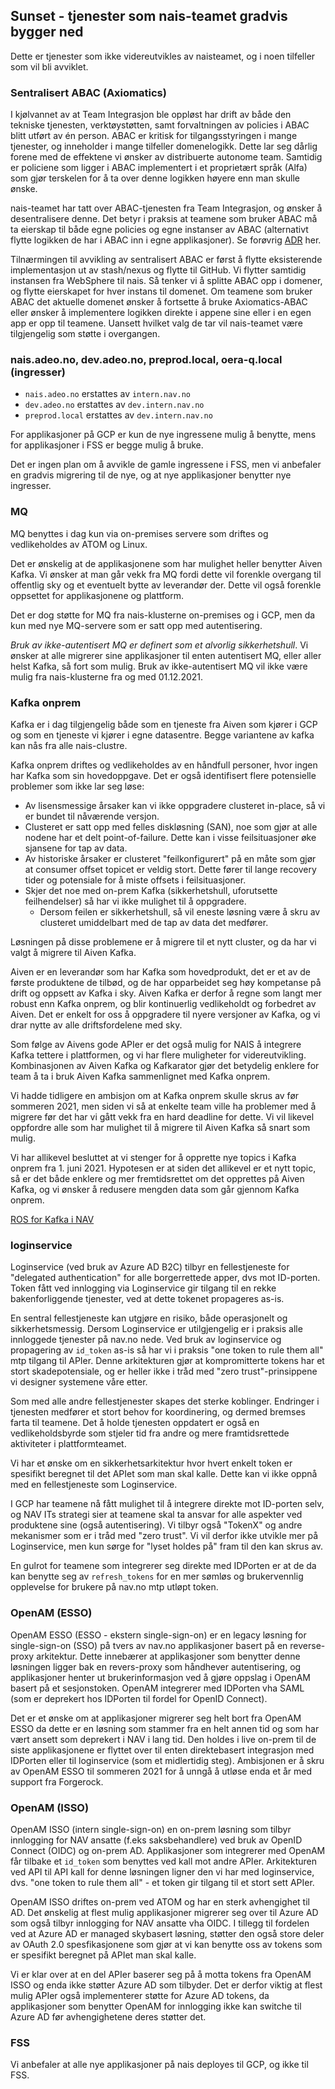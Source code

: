 ## Sunset - tjenester som nais-teamet gradvis bygger ned

Dette er tjenester som ikke videreutvikles av naisteamet, og i noen tilfeller som vil bli avviklet.


### Sentralisert ABAC (Axiomatics)

I kjølvannet av at Team Integrasjon ble oppløst har drift av både den tekniske tjenesten, verktøystøtten, samt forvaltningen av policies i ABAC blitt utført av én person. ABAC er kritisk for tilgangsstyringen i mange tjenester, og inneholder i mange tilfeller domenelogikk. Dette lar seg dårlig forene med de effektene vi ønsker av distribuerte autonome team. Samtidig er policiene som ligger i ABAC implementert i et proprietært språk (Alfa) som gjør terskelen for å ta over denne logikken høyere enn man skulle ønske.

nais-teamet har tatt over ABAC-tjenesten fra Team Integrasjon, og ønsker å desentralisere denne. Det betyr i praksis at teamene som bruker ABAC må ta eierskap til både egne policies og egne instanser av ABAC (alternativt flytte logikken de har i ABAC inn i egne applikasjoner). Se forøvrig [ADR](https://github.com/navikt/pig/blob/master/sikkerhet/adr/003-no-abac.md) her.

Tilnærmingen til avvikling av sentralisert ABAC er først å flytte eksisterende implementasjon ut av stash/nexus og flytte til GitHub. Vi flytter samtidig instansen fra WebSphere til nais. Så tenker vi å splitte ABAC opp i domener, og flytte eierskapet for hver instans til domenet. Om teamene som bruker ABAC det aktuelle domenet ønsker å fortsette å bruke Axiomatics-ABAC eller ønsker å implementere logikken direkte i appene sine eller i en egen app er opp til teamene. Uansett hvilket valg de tar vil nais-teamet være tilgjengelig som støtte i overgangen.


### nais.adeo.no, dev.adeo.no, preprod.local, oera-q.local (ingresser)

- `nais.adeo.no` erstattes av `intern.nav.no`
- `dev.adeo.no` erstattes av `dev.intern.nav.no`
- `preprod.local` erstattes av `dev.intern.nav.no`

For applikasjoner på GCP er kun de nye ingressene mulig å benytte, mens for applikasjoner i FSS er begge mulig å bruke. 

Det er ingen plan om å avvikle de gamle ingressene i FSS, men vi anbefaler en gradvis migrering til de nye, og at nye applikasjoner benytter nye ingresser.


### MQ

MQ benyttes i dag kun via on-premises servere som driftes og vedlikeholdes av ATOM og Linux. 

Det er ønskelig at de applikasjonene som har mulighet heller benytter Aiven Kafka. Vi ønsker at man går vekk fra MQ fordi dette vil forenkle overgang til offentlig sky og et eventuelt bytte av leverandør der. Dette vil også forenkle oppsettet for applikasjonene og plattform.

Det er dog støtte for MQ fra nais-klusterne on-premises og i GCP, men da kun med nye MQ-servere som er satt opp med autentisering. 

*Bruk av ikke-autentisert MQ er definert som et alvorlig sikkerhetshull*. 
Vi ønsker at alle migrerer sine applikasjoner til enten autentisert MQ, eller aller helst Kafka, så fort som mulig. 
Bruk av ikke-autentisert MQ vil ikke være mulig fra nais-klusterne fra og med 01.12.2021.


### Kafka onprem

Kafka er i dag tilgjengelig både som en tjeneste fra Aiven som kjører i GCP og som en tjeneste vi kjører i egne datasentre.
Begge variantene av kafka kan nås fra alle nais-clustre. 

Kafka onprem driftes og vedlikeholdes av en håndfull personer, hvor ingen har Kafka som sin hovedoppgave.
Det er også identifisert flere potensielle problemer som ikke lar seg løse:

- Av lisensmessige årsaker kan vi ikke oppgradere clusteret in-place, så vi er bundet til nåværende versjon.
- Clusteret er satt opp med felles diskløsning (SAN), noe som gjør at alle nodene har et delt point-of-failure.
  Dette kan i visse feilsituasjoner øke sjansene for tap av data.
- Av historiske årsaker er clusteret "feilkonfigurert" på en måte som gjør at consumer offset topicet er veldig stort.
  Dette fører til lange recovery tider og potensiale for å miste offsets i feilsituasjoner.
- Skjer det noe med on-prem Kafka (sikkerhetshull, uforutsette feilhendelser) så har vi ikke mulighet til å oppgradere.
  - Dersom feilen er sikkerhetshull, så vil eneste løsning være å skru av clusteret umiddelbart med de tap av data det medfører.

Løsningen på disse problemene er å migrere til et nytt cluster, og da har vi valgt å migrere til Aiven Kafka.

Aiven er en leverandør som har Kafka som hovedprodukt, det er et av de første produktene de tilbød, og de har opparbeidet seg høy kompetanse på drift og oppsett av Kafka i sky.
Aiven Kafka er derfor å regne som langt mer robust enn Kafka onprem, og blir kontinuerlig vedlikeholdt og forbedret av Aiven.
Det er enkelt for oss å oppgradere til nyere versjoner av Kafka, og vi drar nytte av alle driftsfordelene med sky.

Som følge av Aivens gode APIer er det også mulig for NAIS å integrere Kafka tettere i plattformen, og vi har flere muligheter for videreutvikling.
Kombinasjonen av Aiven Kafka og Kafkarator gjør det betydelig enklere for team å ta i bruk Aiven Kafka sammenlignet med Kafka onprem.

Vi hadde tidligere en ambisjon om at Kafka onprem skulle skrus av før sommeren 2021, men siden vi så at enkelte team ville ha problemer med å migrere før det har vi gått vekk fra en hard deadline for dette. Vi vil likevel oppfordre alle som har mulighet til å migrere til Aiven Kafka så snart som mulig.

Vi har allikevel besluttet at vi stenger for å opprette nye topics i Kafka onprem fra 1. juni 2021. 
Hypotesen er at siden det allikevel er et nytt topic, så er det både enklere og mer fremtidsrettet om det opprettes på Aiven Kafka, og vi ønsker å redusere mengden data som går gjennom Kafka onprem.

[ROS for Kafka i NAV](https://apps.powerapps.com/play/f8517640-ea01-46e2-9c09-be6b05013566?ID=252)


### loginservice

Loginservice (ved bruk av Azure AD B2C) tilbyr en fellestjeneste for "delegated authentication" for alle borgerrettede apper, dvs mot ID-porten. Token fått ved innlogging via Loginservice gir tilgang til en rekke bakenforliggende tjenester, ved at dette tokenet propageres as-is.

En sentral fellestjeneste kan utgjøre en risiko, både operasjonelt og sikkerhetsmessig. Dersom Loginservice er utilgjengelig er i praksis alle innloggede tjenester på nav.no nede. Ved bruk av loginservice og propagering av `id_token` as-is så har vi i praksis  "one token to rule them all" mtp tilgang til APIer. Denne arkitekturen gjør at kompromitterte tokens har et stort skadepotensiale, og er heller ikke i tråd med "zero trust"-prinsippene vi designer systemene våre etter. 

Som med alle andre fellestjenester skapes det sterke koblinger. Endringer i tjenesten medfører et stort behov for koordinering, og dermed bremses farta til teamene. Det å holde tjenesten oppdatert er også en vedlikeholdsbyrde som stjeler tid fra andre og mere framtidsrettede aktiviteter i plattformteamet. 

Vi har et ønske om en sikkerhetsarkitektur hvor hvert enkelt token er spesifikt beregnet til det APIet som man skal kalle. Dette kan vi ikke oppnå med en fellestjeneste som Loginservice.

I GCP har teamene nå fått mulighet til å integrere direkte mot ID-porten selv, og NAV ITs strategi sier at teamene skal ta ansvar for alle aspekter ved produktene sine (også autentisering). Vi tilbyr også "TokenX" og andre mekanismer som er i tråd med "zero trust". Vi vil derfor ikke utvikle mer på Loginservice, men kun sørge for "lyset holdes på" fram til den kan skrus av.

En gulrot for teamene som integrerer seg direkte med IDPorten er at de da kan benytte seg av `refresh_tokens` for en mer sømløs og brukervennlig opplevelse for brukere på nav.no mtp utløpt token.


### OpenAM (ESSO)

OpenAM ESSO (ESSO - ekstern single-sign-on) er en legacy løsning for single-sign-on (SSO) på tvers av nav.no applikasjoner basert på en reverse-proxy arkitektur. Dette innebærer at applikasjoner som benytter denne løsningen ligger bak en revers-proxy som håndhever autentisering, og applikasjoner henter ut brukerinformasjon ved å gjøre oppslag i OpenAM basert på et sesjonstoken. OpenAM integrerer med IDPorten vha SAML (som er deprekert hos IDPorten til fordel for OpenID Connect).

Det er et ønske om at applikasjoner migrerer seg helt bort fra OpenAM ESSO da dette er en løsning som stammer fra en helt annen tid og som har vært ansett som deprekert i NAV i lang tid. Den holdes i live on-prem til de siste applikasjonene er flyttet over til enten direktebasert integrasjon med IDPorten eller til loginservice (som et midlertidig steg). Ambisjonen er å skru av OpenAM ESSO til sommeren 2021 for å unngå å utløse enda et år med support fra Forgerock.


### OpenAM (ISSO)

OpenAM ISSO (intern single-sign-on) en on-prem løsning som tilbyr innlogging for NAV ansatte (f.eks saksbehandlere) ved bruk av OpenID Connect (OIDC) og on-prem AD. Applikasjoner som integrerer med OpenAM får tilbake et `id_token` som benyttes ved kall mot andre APIer. Arkitekturen ved API til API kall for denne løsningen ligner den vi har med loginservice, dvs. "one token to rule them all" - et token gir tilgang til et stort sett APIer. 

OpenAM ISSO driftes on-prem ved ATOM og har en sterk avhengighet til AD. Det ønskelig at flest mulig applikasjoner migrerer seg over til Azure AD som også tilbyr innlogging for NAV ansatte vha OIDC.  I tillegg til fordelen ved at Azure AD er managed skybasert løsning, støtter den også store deler av OAuth 2.0 spesfikasjonene som gjør at vi kan benytte oss av tokens som er spesifikt beregnet på APIet man skal kalle. 

Vi er klar over at en del APIer baserer seg på å motta tokens fra OpenAM ISSO og enda ikke støtter Azure AD som tilbyder. Det er derfor viktig at flest mulig APIer også implementerer støtte for Azure AD tokens, da applikasjoner som benytter OpenAM for innlogging ikke kan switche til Azure AD før avhengighetene deres støtter det. 


### FSS

Vi anbefaler at alle nye applikasjoner på nais deployes til GCP, og ikke til FSS.

